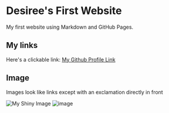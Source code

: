 # Desiree's First Website

My first website using Markdown and GitHub Pages.

## My links

Here's a clickable link: [My Github Profile Link](https://github.com/dblake26)

## Image

Images look like links except with an exclamation directly in front

![My Shiny Image](https://raw.githubusercontent.com/denisecase/pyshiny-penguins-dashboard-express/main/images/LocalAppRunning.JPG)
![image](https://github.com/dblake26/cintel-01-pages/assets/162203999/b2a9d0e3-17e8-43dc-a386-d662976ac122)
